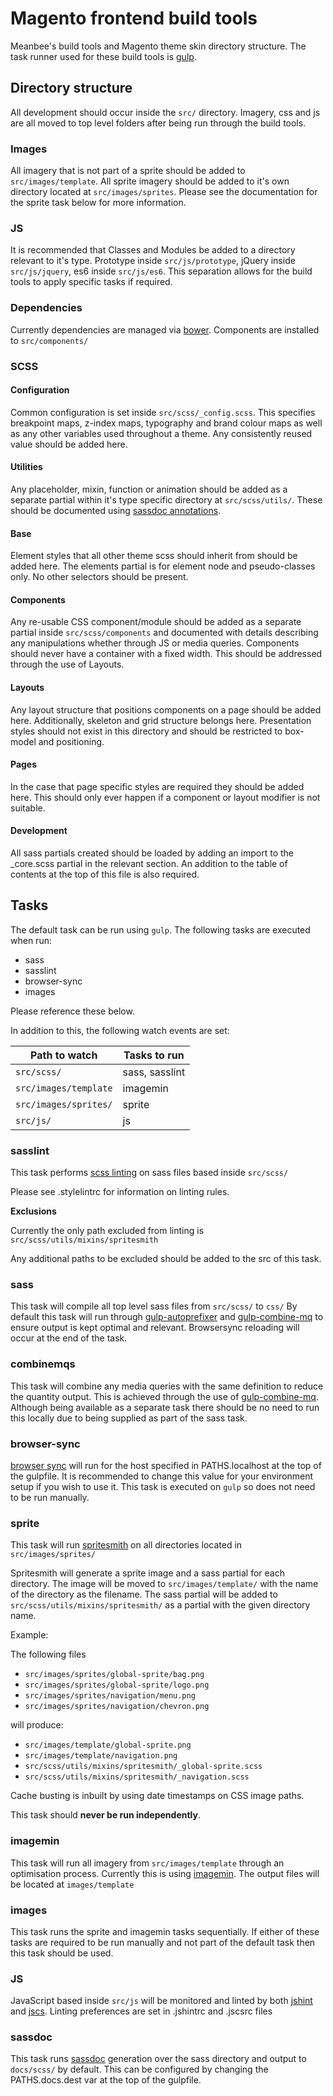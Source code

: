 # Magento frontend build tools

Meanbee's build tools and Magento theme skin directory structure. The task runner used for these build tools is [gulp](http://gulpjs.com/).

## Directory structure

All development should occur inside the ```src/``` directory. Imagery, css and js are all moved to top level folders after being run through the build tools.

### Images

All imagery that is not part of a sprite should be added to ```src/images/template```.
All sprite imagery should be added to it's own directory located at ```src/images/sprites```. Please see the documentation for the sprite task below for more information.

### JS

It is recommended that Classes and Modules be added to a directory relevant to it's type. Prototype inside ```src/js/prototype```, jQuery inside ```src/js/jquery```, es6 inside ```src/js/es6```. This separation allows for the build tools to apply specific tasks if required.

### Dependencies

Currently dependencies are managed via [bower](http://bower.io/). Components are installed to ```src/components/```

### SCSS

#### Configuration

Common configuration is set inside ```src/scss/_config.scss```. This specifies breakpoint maps, z-index maps, typography and brand colour maps as well as any other variables used throughout a theme. Any consistently reused value should be added here.

#### Utilities

Any placeholder, mixin, function or animation should be added as a separate partial within it's type specific directory at ```src/scss/utils/```. These should be documented using [sassdoc annotations](http://sassdoc.com/annotations/).

#### Base

Element styles that all other theme scss should inherit from should be added here. The elements partial is for element node and pseudo-classes only. No other selectors should be present.

#### Components

Any re-usable CSS component/module should be added as a separate partial inside ```src/scss/components``` and documented with details describing any manipulations whether through JS or media queries. Components should never have a container with a fixed width. This should be addressed through the use of Layouts.

#### Layouts

Any layout structure that positions components on a page should be added here. Additionally, skeleton and grid structure belongs here. Presentation styles should not exist in this directory and should be restricted to box-model and positioning.

#### Pages

In the case that page specific styles are required they should be added here. This should only ever happen if a component or layout modifier is not suitable.

#### Development

All sass partials created should be loaded by adding an import to the _core.scss partial in the relevant section. An addition to the table of contents at the top of this file is also required.


## Tasks


The default task can be run using ```gulp```. The following tasks are executed when run:

- sass
- sasslint
- browser-sync
- images

Please reference these below.

In addition to this, the following watch events are set:

| Path to watch   | Tasks to run   |
| --------------- | -------------- |
| ```src/scss/``` | sass, sasslint |
| ```src/images/template``` | imagemin |
| ```src/images/sprites/``` | sprite |
| ```src/js/``` | js |



### sasslint

This task performs [scss linting](https://github.com/stylelint/stylelint) on sass files based inside ```src/scss/```

Please see .stylelintrc for information on linting rules.


**Exclusions**

Currently the only path excluded from linting is ```src/scss/utils/mixins/spritesmith```

Any additional paths to be excluded should be added to the src of this task.


### sass

This task will compile all top level sass files from ```src/scss/``` to ```css/```
By default this task will run through [gulp-autoprefixer](https://www.npmjs.com/package/gulp-autoprefixer) and [gulp-combine-mq](https://www.npmjs.com/package/gulp-combine-mq) to ensure output is kept optimal and relevant. Browsersync reloading will occur at the end of the task.

### combinemqs

This task will combine any media queries with the same definition to reduce the quantity output. This is achieved through the use of [gulp-combine-mq](https://www.npmjs.com/package/gulp-combine-mq). Although being available as a separate task there should be no need to run this locally due to being supplied as part of the sass task.

### browser-sync

[browser sync](http://www.browsersync.io/) will run for the host specified in PATHS.localhost at the top of the gulpfile. It is recommended to change this value for your environment setup if you wish to use it. This task is executed on ```gulp``` so does not need to be run manually.

### sprite

This task will run [spritesmith](https://github.com/Ensighten/spritesmith) on all directories located in ```src/images/sprites/```

Spritesmith will generate a sprite image and a sass partial for each directory. The image will be moved to ```src/images/template/``` with the name of the directory as the filename. The sass partial will be added to ```src/scss/utils/mixins/spritesmith/``` as a partial with the given directory name.

Example:

The following files

- ```src/images/sprites/global-sprite/bag.png``` 
- ```src/images/sprites/global-sprite/logo.png``` 
- ```src/images/sprites/navigation/menu.png``` 
- ```src/images/sprites/navigation/chevron.png``` 

will produce:

- ```src/images/template/global-sprite.png```
- ```src/images/template/navigation.png```
- ```src/scss/utils/mixins/spritesmith/_global-sprite.scss```
- ```src/scss/utils/mixins/spritesmith/_navigation.scss```

Cache busting is inbuilt by using date timestamps on CSS image paths.

This task should **never be run independently**.

### imagemin

This task will run all imagery from ```src/images/template``` through an optimisation process. Currently this is using [imagemin](https://www.npmjs.com/package/gulp-imagemin). The output files will be located at ```images/template```

### images

This task runs the sprite and imagemin tasks sequentially. If either of these tasks are required to be run manually and not part of the default task then this task should be used.

### JS

JavaScript based inside ```src/js``` will be monitored and linted by both [jshint](http://jshint.com/) and [jscs](https://www.npmjs.com/package/jscs). Linting preferences are set in .jshintrc and .jscsrc files

### sassdoc

This task runs [sassdoc](http://sassdoc.com/) generation over the sass directory and output to ```docs/scss/``` by default. This can be configured by changing the PATHS.docs.dest var at the top of the gulpfile.